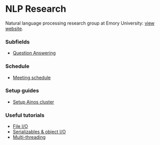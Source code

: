 # NLP Research
Natural language processing research group at Emory University: [view website](http://nlp.mathcs.emory.edu/).

### Subfields
* [Question Answering](qa/)

### Schedule
* [Meeting schedule](logistics/meeting_schedule.md)

### Setup guides
* [Setup Ainos cluster](ainos/ainos_cluster_setup.md)

### Useful tutorials
* [File I/O]()
* [Serializables & object I/O](tutorials/serializable_objectIO.md)
* [Multi-threading](tutorials/multi-threading.md)
